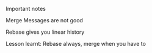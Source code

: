 Important notes

Merge Messages are not good

Rebase gives you linear history

Lesson learnt: Rebase always, merge when you have to
